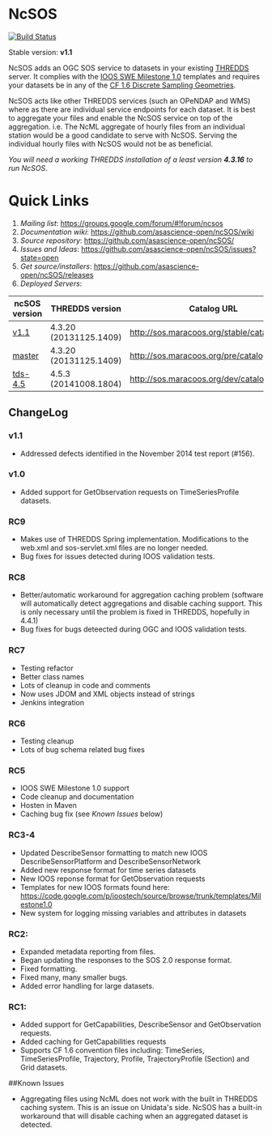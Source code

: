 # NcSOS

[![Build Status](https://travis-ci.org/asascience-open/ncSOS.png?branch=master)](https://travis-ci.org/asascience-open/ncSOS)

Stable version: **v1.1**

NcSOS adds an OGC SOS service to datasets in your existing [THREDDS](http://www.unidata.ucar.edu/projects/THREDDS/) server.  It complies with the [IOOS SWE Milestone 1.0](https://code.google.com/p/ioostech/source/browse/#svn%2Ftrunk%2Ftemplates%2FMilestone1.0) templates and requires your datasets be in any of the [CF 1.6 Discrete Sampling Geometries](http://cf-pcmdi.llnl.gov/documents/cf-conventions/1.6/cf-conventions.html#discrete-sampling-geometries).

NcSOS acts like other THREDDS services (such an OPeNDAP and WMS) where as there are individual service endpoints for each dataset.  It is best to aggregate your files and enable the NcSOS service on top of the aggregation.  i.e. The NcML aggregate of hourly files from an individual station would be a good candidate to serve with NcSOS.  Serving the individual hourly files with NcSOS would not be as beneficial.

_You will need a working THREDDS installation of a least version **4.3.16** to run NcSOS_.

# Quick Links
1. *Mailing list*: https://groups.google.com/forum/#!forum/ncsos
2. *Documentation wiki*: https://github.com/asascience-open/ncSOS/wiki
3. *Source repository*: https://github.com/asascience-open/ncSOS/
4. *Issues and Ideas*: https://github.com/asascience-open/ncSOS/issues?state=open
5. *Get source/installers*: https://github.com/asascience-open/ncSOS/releases
6. *Deployed Servers*:

| ncSOS version | THREDDS version        | Catalog URL                                     |
| ------------- | ---------------------- | ----------------------------------------------- |
| [v1.1](https://github.com/asascience-open/ncSOS/releases/tag/v1.1)           | 4.3.20 (20131125.1409) | http://sos.maracoos.org/stable/catalog.html     |
| [master](https://github.com/asascience-open/ncSOS/tree/master)        | 4.3.20 (20131125.1409) | http://sos.maracoos.org/pre/catalog.html        |
| [tds-4.5](https://github.com/asascience-open/ncSOS/tree/tds-4.5)     | 4.5.3 (20141008.1804) | http://sos.maracoos.org/dev/catalog.html        |

## ChangeLog

### v1.1
* Addressed defects identified in the November 2014 test report (#156).

### v1.0
* Added support for GetObservation requests on TimeSeriesProfile datasets.

### RC9
* Makes use of THREDDS Spring implementation. Modifications to the web.xml and sos-servlet.xml files are no longer needed.
* Bug fixes for issues detected during IOOS validation tests.

### RC8
* Better/automatic workaround for aggregation caching problem (software will automatically detect aggregations and disable caching support.  This is only necessary until the problem is fixed in THREDDS, hopefully in 4.4.1)
* Bug fixes for bugs deteected during OGC and IOOS validation tests.

### RC7
* Testing refactor
* Better class names
* Lots of cleanup in code and comments
* Now uses JDOM and XML objects instead of strings
* Jenkins integration

### RC6
* Testing cleanup
* Lots of bug schema related bug fixes

### RC5
* IOOS SWE Milestone 1.0 support
* Code cleanup and documentation
* Hosten in Maven
* Caching bug fix (see _Known Issues_ below)

### RC3-4
* Updated DescribeSensor formatting to match new IOOS DescribeSensorPlatform and DescribeSensorNetwork
* Added new response format for time series datasets
* New IOOS reponse format for GetObservation requests
* Templates for new IOOS formats found here: https://code.google.com/p/ioostech/source/browse/trunk/templates/Milestone1.0
* New system for logging missing variables and attributes in datasets 

### RC2:
* Expanded metadata reporting from files.
* Began updating the responses to the SOS 2.0 response format.
* Fixed formatting.
* Fixed many, many smaller bugs.
* Added error handling for large datasets.

### RC1:
* Added support for GetCapabilities, DescribeSensor and GetObservation requests.
* Added caching for GetCapabilities requests
* Supports CF 1.6 convention files including: TimeSeries, TimeSeriesProfile, Trajectory, Profile, TrajectoryProfile (Section) and Grid datasets.

##Known Issues
* Aggregating files using NcML does not work with the built in THREDDS caching system.  This is an issue on Unidata's side.  NcSOS has a built-in workaround that will disable caching when an aggregated dataset is detected.
